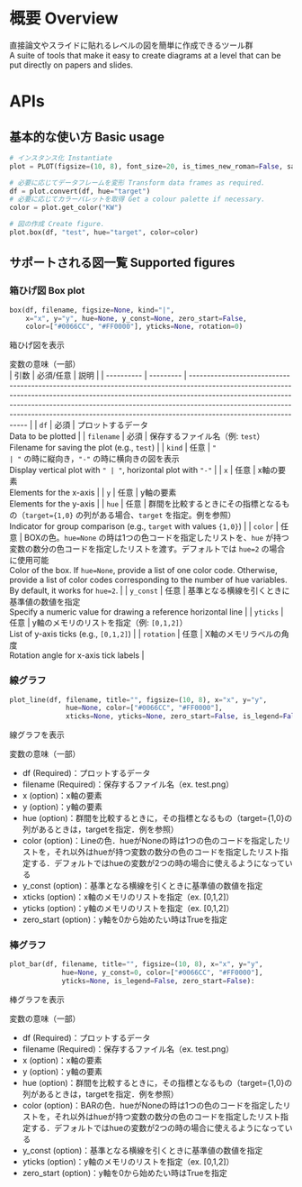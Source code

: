 # 概要 Overview
直接論文やスライドに貼れるレベルの図を簡単に作成できるツール群  
A suite of tools that make it easy to create diagrams at a level that can be put directly on papers and slides.  


# APIs

## 基本的な使い方 Basic usage
``` Python
# インスタンス化 Instantiate
plot = PLOT(figsize=(10, 8), font_size=20, is_times_new_roman=False, save_mode=["png", "pdf"])

# 必要に応じてデータフレームを変形 Transform data frames as required.
df = plot.convert(df, hue="target")
# 必要に応じてカラーパレットを取得 Get a colour palette if necessary.
color = plot.get_color("KW")

# 図の作成 Create figure.
plot.box(df, "test", hue="target", color=color)
```

## サポートされる図一覧 Supported figures

### 箱ひげ図 Box plot
``` Python
box(df, filename, figsize=None, kind="|", 
    x="x", y="y", hue=None, y_const=None, zero_start=False, 
    color=["#0066CC", "#FF0000"], yticks=None, rotation=0)
```
箱ひげ図を表示  

変数の意味（一部）  
| 引数       | 必須/任意 | 説明                                                                                                                                                                                                                                                                                                                                                      |
| ---------- | --------- | --------------------------------------------------------------------------------------------------------------------------------------------------------------------------------------------------------------------------------------------------------------------------------------------------------------------------------------------------------- |
| `df`       | 必須      | プロットするデータ<br>Data to be plotted                                                                                                                                                                                                                                                                                                                  |
| `filename` | 必須      | 保存するファイル名（例: `test`）<br>Filename for saving the plot (e.g., `test`)                                                                                                                                                                                                                                                                           |
| `kind`     | 任意      | `"                                                                                                                                                                                                                                                                                                                                                        | "` の時に縦向き，`"-"` の時に横向きの図を表示<br>Display vertical plot with `" | "`, horizontal plot with `"-"` |
| `x`        | 任意      | x軸の要素<br>Elements for the x-axis                                                                                                                                                                                                                                                                                                                      |
| `y`        | 任意      | y軸の要素<br>Elements for the y-axis                                                                                                                                                                                                                                                                                                                      |
| `hue`      | 任意      | 群間を比較するときにその指標となるもの（`target={1,0}` の列がある場合、`target` を指定。例を参照）<br>Indicator for group comparison (e.g., `target` with values `{1,0}`)                                                                                                                                                                                 |
| `color`    | 任意      | BOXの色。`hue=None` の時は1つの色コードを指定したリストを、`hue` が持つ変数の数分の色コードを指定したリストを渡す。デフォルトでは `hue=2` の場合に使用可能<br>Color of the box. If `hue=None`, provide a list of one color code. Otherwise, provide a list of color codes corresponding to the number of hue variables. By default, it works for `hue=2`. |
| `y_const`  | 任意      | 基準となる横線を引くときに基準値の数値を指定<br>Specify a numeric value for drawing a reference horizontal line                                                                                                                                                                                                                                           |
| `yticks`   | 任意      | y軸のメモリのリストを指定（例: `[0,1,2]`）<br>List of y-axis ticks (e.g., `[0,1,2]`)                                                                                                                                                                                                                                                                      |
| `rotation` | 任意      | X軸のメモリラベルの角度<br>Rotation angle for x-axis tick labels                                                                                                                                                                                                                                                                                          |


### 線グラフ
``` Python
plot_line(df, filename, title="", figsize=(10, 8), x="x", y="y", 
              hue=None, color=["#0066CC", "#FF0000"], 
              xticks=None, yticks=None, zero_start=False, is_legend=False)
```
線グラフを表示  

変数の意味（一部）  
- df (Required)：プロットするデータ
- filename (Required)：保存するファイル名（ex. test.png）
- x (option)：x軸の要素
- y (option)：y軸の要素
- hue (option)：群間を比較するときに，その指標となるもの（target={1,0}の列があるときは，targetを指定．例を参照）
- color (option)：Lineの色．hueがNoneの時は1つの色のコードを指定したリストを，それ以外はhueが持つ変数の数分の色のコードを指定したリスト指定する．デフォルトではhueの変数が2つの時の場合に使えるようになっている
- y_const (option)：基準となる横線を引くときに基準値の数値を指定
- xticks (option)：x軸のメモリのリストを指定（ex. [0,1,2]）
- yticks (option)：y軸のメモリのリストを指定（ex. [0,1,2]）
- zero_start (option)：y軸を0から始めたい時はTrueを指定

### 棒グラフ
``` Python
plot_bar(df, filename, title="", figsize=(10, 8), x="x", y="y", 
             hue=None, y_const=0, color=["#0066CC", "#FF0000"], 
             yticks=None, is_legend=False, zero_start=False):
```
棒グラフを表示  

変数の意味（一部）  
- df (Required)：プロットするデータ
- filename (Required)：保存するファイル名（ex. test.png）
- x (option)：x軸の要素
- y (option)：y軸の要素
- hue (option)：群間を比較するときに，その指標となるもの（target={1,0}の列があるときは，targetを指定．例を参照）
- color (option)：BARの色．hueがNoneの時は1つの色のコードを指定したリストを，それ以外はhueが持つ変数の数分の色のコードを指定したリスト指定する．デフォルトではhueの変数が2つの時の場合に使えるようになっている
- y_const (option)：基準となる横線を引くときに基準値の数値を指定
- yticks (option)：y軸のメモリのリストを指定（ex. [0,1,2]）
- zero_start (option)：y軸を0から始めたい時はTrueを指定
